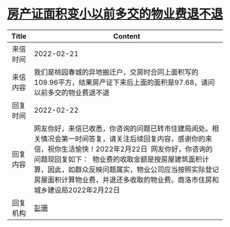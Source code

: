 # <a href="http://www.shangluo.gov.cn/zmhd/ldxxxx.jsp?urltype=leadermail.LeaderMailContentUrl&wbtreeid=1112&leadermailid=8719">房产证面积变小以前多交的物业费退不退</a>
|Title|Content|
|:---:|---|
|来信时间|2022-02-21|
|来信内容|我们是桃园春城的异地搬迁户，交房时合同上面积写的109.96平方，结果房产证下来后上面的面积是97.68，请问以前多交的物业费退不退|
|回复时间|2022-02-22|
|回复内容|网友你好，来信已收悉，你咨询的问题已转市住建局阅处。相关情况会第一时间答复，请关注后续回复内容，感谢你的来信，祝你生活愉快！2022年2月22日  网友你好，你咨询的问题现回复如下：  物业费的收取金额是按房屋建筑面积计算，因此，如群众反映问题属实，物业公司应当按照实际登记房屋面积计算物业费，并退还多收取的物业费。商洛市住房和城乡建设局2022年2月22日|
|回复机构|<a href="../../categories/agencies/彭珊.md">彭珊</a>|
